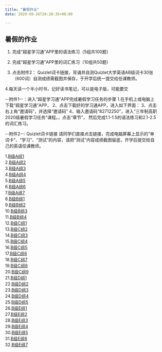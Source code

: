 ```yaml
---
title: "暑假作业"
date: 2020-09-26T20:20:35+08:00

---
```

## 暑假的作业

1. 完成“超星学习通”APP里的语法练习（5组共100题）

2. 完成“超星学习通”APP里的词汇练习（10组共50题）

3. 点击附件2： Quizlet词卡链接，背诵并自测Quizlet大学英语AB级词卡30张（600词）自测成绩需截图并保存，于开学后统一提交给任课教师。

4.每天读一个半小时书，记好读书笔记，可以是电子版，可能要交

 --附件1--：进入“超星学习通”APP完成暑假学习任务的步骤
1.在手机上或电脑上下载“超星学习通”APP，
2、点击下载好的学习通APP，进入如下界面：
3、点击右上角“邀请码”，并选择“邀请码”
4、输入邀请码“82712250”，进入“三年制高职2020级暑假学习任务”课程。，点击“章节”，
然后完成1.1-1.5的语法练习和2.1-2.5的词汇练习。
  
--附件2--: Quizlet词卡链接
请同学们直接点击链接，完成电脑屏幕上显示的“单词卡”、“学习”、“测试”的内容，请把“测试”内容成绩截图留底，开学后提交给自己的英语任课教师。 

1.[B级A组1](https://quizlet.com/cn/486065661/b%E7%BA%A7a%E7%BB%841-flash-cards/)  
2.[B级A组2](https://quizlet.com/cn/486067789/b%E7%BA%A7a%E7%BB%842-flash-cards)  
3.[B级A组3](https://quizlet.com/cn/486088843/b%E7%BA%A7a%E7%BB%843-flash-cards/)  
4.[B级A组4](https://quizlet.com/cn/486091073/b%E7%BA%A7a%E7%BB%844-flash-cards/)  
5.[B级A组5](https://quizlet.com/cn/486093406/b%E7%BA%A7a%E7%BB%845-flash-cards/)  
6.[B级A组6](https://quizlet.com/cn/486097424/b%E7%BA%A7a%E7%BB%846-flash-cards/)  
7.[B级A组7](https://quizlet.com/cn/486100490/b%E7%BA%A7a%E7%BB%847-flash-cards/)  
8.[B级B组1](https://quizlet.com/cn/475047671/b%E7%BA%A7b%E7%BB%841-flash-cards/)  
9.[B级B组2](https://quizlet.com/cn/475050446/b%E7%BA%A7b%E7%BB%842-flash-cards/)  
10.[B级B组3](https://quizlet.com/cn/475051089/b%E7%BA%A7b%E7%BB%843-flash-cards/)  
11.[B级B组4](https://quizlet.com/cn/475051628/b%E7%BA%A7b%E7%BB%844-flash-cards/)  
12.[B级C组1](https://quizlet.com/cn/516000937/b%E7%BA%A7c%E7%BB%841-flash-cards/)  
13.[B级C组2](https://quizlet.com/cn/496625665/b%E7%BA%A7c%E7%BB%842-flash-cards/)  
14.[B级C组3](https://quizlet.com/cn/516002676/b%E7%BA%A7c%E7%BB%843-flash-cards/)  
15.[B级C组4](https://quizlet.com/cn/516003433/b%E7%BA%A7c%E7%BB%844-flash-cards/)  
16.[B级C组5](https://quizlet.com/cn/516005780/b%E7%BA%A7c%E7%BB%845-flash-cards/)  
17.[B级C组6](https://quizlet.com/cn/516004189/b%E7%BA%A7c%E7%BB%846-flash-cards/)  
18.[B级C组7](https://quizlet.com/cn/486533363/b%E7%BA%A7c%E7%BB%847-flash-cards/)  
19.[B级C组8](https://quizlet.com/cn/516006740/b%E7%BA%A7c%E7%BB%848-flash-cards/)  
20.[B级C组9](https://quizlet.com/cn/516007465/b%E7%BA%A7c%E7%BB%849-flash-cards/)  
21.[B级D组1](https://quizlet.com/cn/479573914/b%E7%BA%A7d%E7%BB%841-flash-cards/)  
22.[B级D组2](https://quizlet.com/cn/479574735/b%E7%BA%A7d%E7%BB%842-flash-cards/)  
23.[B级D组3](https://quizlet.com/cn/479575056/b%E7%BA%A7d%E7%BB%843-flash-cards/)  
24.[B级D组4](https://quizlet.com/cn/479575404/b%E7%BA%A7d%E7%BB%844-flash-cards/)  
25.[B级D组5](https://quizlet.com/cn/479575850/b%E7%BA%A7d%E7%BB%845-flash-cards/)  
26.[B级E组1](https://quizlet.com/cn/484953037/b%E7%BA%A7e%E7%BB%841-flash-cards/)  
27.[B级E组2](https://quizlet.com/cn/484956357/b%E7%BA%A7e%E7%BB%842-flash-cards/)  
28.[B级E组3](https://quizlet.com/cn/484962480/b%E7%BA%A7e%E7%BB%843-flash-cards/)  
29.[B级E组4](https://quizlet.com/cn/484968424/b%E7%BA%A7e%E7%BB%844-flash-cards/)  
30.[B级E组5](https://quizlet.com/cn/484972239/b%E7%BA%A7e%E7%BB%845-flash-cards/)  
31.[B级E组6](https://quizlet.com/cn/485341862/b%E7%BA%A7e%E7%BB%846-flash-cards/)  
32.[B级E组7](https://quizlet.com/cn/485350641/b%E7%BA%A7e%E7%BB%847-flash-cards/)  
